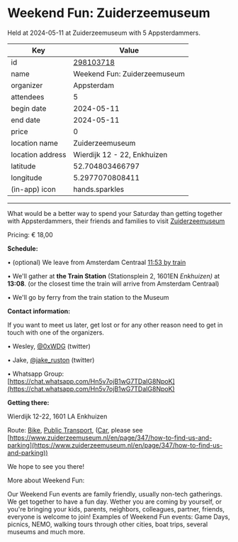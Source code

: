 # Weekend Fun: Zuiderzeemuseum
Held at 2024-05-11 at Zuiderzeemuseum with 5 Appsterdammers.
        
|Key|Value
|---|---|
|id|[298103718](https://www.meetup.com/appsterdam/events/298103718/)|
|name|Weekend Fun: Zuiderzeemuseum|
|organizer|Appsterdam|
|attendees|5|
|begin date|2024-05-11|
|end date|2024-05-11|
|price|0|
|location name|Zuiderzeemuseum|
|location address|Wierdijk 12 - 22, Enkhuizen|
|latitude|52.704803466797|
|longitude|5.2977070808411|
|(in-app) icon|hands.sparkles|

---

What would be a better way to spend your Saturday than getting together with Appsterdammers, their friends and families to visit [Zuiderzeemuseum](https://www.zuiderzeemuseum.nl/?lang=en)

Pricing: € 18,00

**Schedule:**

• (optional) We leave from Amsterdam Centraal [11:53 by train](https://www.ns.nl/rpx?ctx=arnu%7CfromStation%3D8400058%7CtoLocation%3D52.704804%2C5.297706%7CdestinationName%3DZuiderzeemuseum%7CplannedFromTime%3D2024-05-11T11%3A53%3A00%2B02%3A00%7CplannedArrivalTime%3D2024-05-11T13%3A08%3A00%2B02%3A00%7CexcludeHighSpeedTrains%3Dfalse%7CsearchForAccessibleTrip%3Dfalse%7ClocalTrainsOnly%3Dfalse%7CtravelAssistance%3Dfalse%7CtripSummaryHash%3D2417953461&amp;amp;amp;destinationName=Zuiderzeemuseum)

• We'll gather at **the Train Station** (Stationsplein 2, 1601EN *Enkhuizen)* at **13:08**. (or the closest time the train will arrive from Amsterdam Centraal)

• We'll go by ferry from the train station to the Museum

**Contact information:**

If you want to meet us later, get lost or for any other reason need to get in touch with one of the organizers.

• Wesley, [@0xWDG](http://twitter.com/0xWDG/) (twitter)

• Jake, [@jake_ruston](http://twitter.com/jake_ruston/) (twitter)

• Whatsapp Group: [https://chat.whatsapp.com/Hn5v7ojB1wG7TDaIG8NpoK](https://chat.whatsapp.com/Hn5v7ojB1wG7TDaIG8NpoK)

**Getting there:**

Wierdijk 12-22, 1601 LA Enkhuizen

Route: [Bike](http://maps.apple.com/?daddr=Wierdijk%2012-22%2C%201601%20LA%20Enkhuizen&amp;amp;t=m&amp;amp;dirflg=b), [Public Transport](http://maps.apple.com/?daddr=Wierdijk%2012-22%2C%201601%20LA%20Enkhuizen&amp;amp;t=m&amp;amp;dirflg=r), ([Car](http://maps.apple.com/?daddr=Wierdijk%2012-22%2C%201601%20LA%20Enkhuizen&amp;amp;t=m&amp;amp;dirflg=d), please see [https://www.zuiderzeemuseum.nl/en/page/347/how-to-find-us-and-parking](https://www.zuiderzeemuseum.nl/en/page/347/how-to-find-us-and-parking))

We hope to see you there!

More about Weekend Fun:

Our Weekend Fun events are family friendly, usually non-tech gatherings. We get together to have a fun day. Wether you are coming by yourself, or you're bringing your kids, parents, neighbors, colleagues, partner, friends, everyone is welcome to join! Examples of Weekend Fun events: Game Days, picnics, NEMO, walking tours through other cities, boat trips, several museums and much more. 
